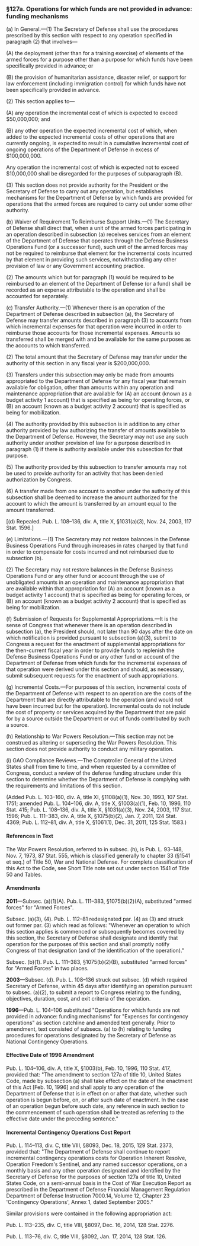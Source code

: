 ### §127a. Operations for which funds are not provided in advance: funding mechanisms ###

(a) In General.—(1) The Secretary of Defense shall use the procedures prescribed by this section with respect to any operation specified in paragraph (2) that involves—

(A) the deployment (other than for a training exercise) of elements of the armed forces for a purpose other than a purpose for which funds have been specifically provided in advance; or

(B) the provision of humanitarian assistance, disaster relief, or support for law enforcement (including immigration control) for which funds have not been specifically provided in advance.

(2) This section applies to—

(A) any operation the incremental cost of which is expected to exceed $50,000,000; and

(B) any other operation the expected incremental cost of which, when added to the expected incremental costs of other operations that are currently ongoing, is expected to result in a cumulative incremental cost of ongoing operations of the Department of Defense in excess of $100,000,000.

Any operation the incremental cost of which is expected not to exceed $10,000,000 shall be disregarded for the purposes of subparagraph (B).

(3) This section does not provide authority for the President or the Secretary of Defense to carry out any operation, but establishes mechanisms for the Department of Defense by which funds are provided for operations that the armed forces are required to carry out under some other authority.

(b) Waiver of Requirement To Reimburse Support Units.—(1) The Secretary of Defense shall direct that, when a unit of the armed forces participating in an operation described in subsection (a) receives services from an element of the Department of Defense that operates through the Defense Business Operations Fund (or a successor fund), such unit of the armed forces may not be required to reimburse that element for the incremental costs incurred by that element in providing such services, notwithstanding any other provision of law or any Government accounting practice.

(2) The amounts which but for paragraph (1) would be required to be reimbursed to an element of the Department of Defense (or a fund) shall be recorded as an expense attributable to the operation and shall be accounted for separately.

(c) Transfer Authority.—(1) Whenever there is an operation of the Department of Defense described in subsection (a), the Secretary of Defense may transfer amounts described in paragraph (3) to accounts from which incremental expenses for that operation were incurred in order to reimburse those accounts for those incremental expenses. Amounts so transferred shall be merged with and be available for the same purposes as the accounts to which transferred.

(2) The total amount that the Secretary of Defense may transfer under the authority of this section in any fiscal year is $200,000,000.

(3) Transfers under this subsection may only be made from amounts appropriated to the Department of Defense for any fiscal year that remain available for obligation, other than amounts within any operation and maintenance appropriation that are available for (A) an account (known as a budget activity 1 account) that is specified as being for operating forces, or (B) an account (known as a budget activity 2 account) that is specified as being for mobilization.

(4) The authority provided by this subsection is in addition to any other authority provided by law authorizing the transfer of amounts available to the Department of Defense. However, the Secretary may not use any such authority under another provision of law for a purpose described in paragraph (1) if there is authority available under this subsection for that purpose.

(5) The authority provided by this subsection to transfer amounts may not be used to provide authority for an activity that has been denied authorization by Congress.

(6) A transfer made from one account to another under the authority of this subsection shall be deemed to increase the amount authorized for the account to which the amount is transferred by an amount equal to the amount transferred.

[(d) Repealed. Pub. L. 108–136, div. A, title X, §1031(a)(3), Nov. 24, 2003, 117 Stat. 1596.]

(e) Limitations.—(1) The Secretary may not restore balances in the Defense Business Operations Fund through increases in rates charged by that fund in order to compensate for costs incurred and not reimbursed due to subsection (b).

(2) The Secretary may not restore balances in the Defense Business Operations Fund or any other fund or account through the use of unobligated amounts in an operation and maintenance appropriation that are available within that appropriation for (A) an account (known as a budget activity 1 account) that is specified as being for operating forces, or (B) an account (known as a budget activity 2 account) that is specified as being for mobilization.

(f) Submission of Requests for Supplemental Appropriations.—It is the sense of Congress that whenever there is an operation described in subsection (a), the President should, not later than 90 days after the date on which notification is provided pursuant to subsection (a)(3), submit to Congress a request for the enactment of supplemental appropriations for the then-current fiscal year in order to provide funds to replenish the Defense Business Operations Fund or any other fund or account of the Department of Defense from which funds for the incremental expenses of that operation were derived under this section and should, as necessary, submit subsequent requests for the enactment of such appropriations.

(g) Incremental Costs.—For purposes of this section, incremental costs of the Department of Defense with respect to an operation are the costs of the Department that are directly attributable to the operation (and would not have been incurred but for the operation). Incremental costs do not include the cost of property or services acquired by the Department that are paid for by a source outside the Department or out of funds contributed by such a source.

(h) Relationship to War Powers Resolution.—This section may not be construed as altering or superseding the War Powers Resolution. This section does not provide authority to conduct any military operation.

(i) GAO Compliance Reviews.—The Comptroller General of the United States shall from time to time, and when requested by a committee of Congress, conduct a review of the defense funding structure under this section to determine whether the Department of Defense is complying with the requirements and limitations of this section.

(Added Pub. L. 103–160, div. A, title XI, §1108(a)(1), Nov. 30, 1993, 107 Stat. 1751; amended Pub. L. 104–106, div. A, title X, §1003(a)(1), Feb. 10, 1996, 110 Stat. 415; Pub. L. 108–136, div. A, title X, §1031(a)(3), Nov. 24, 2003, 117 Stat. 1596; Pub. L. 111–383, div. A, title X, §1075(b)(2), Jan. 7, 2011, 124 Stat. 4369; Pub. L. 112–81, div. A, title X, §1061(1), Dec. 31, 2011, 125 Stat. 1583.)

#### References in Text ####

The War Powers Resolution, referred to in subsec. (h), is Pub. L. 93–148, Nov. 7, 1973, 87 Stat. 555, which is classified generally to chapter 33 (§1541 et seq.) of Title 50, War and National Defense. For complete classification of this Act to the Code, see Short Title note set out under section 1541 of Title 50 and Tables.

#### Amendments ####

**2011**—Subsec. (a)(1)(A). Pub. L. 111–383, §1075(b)(2)(A), substituted "armed forces" for "Armed Forces".

Subsec. (a)(3), (4). Pub. L. 112–81 redesignated par. (4) as (3) and struck out former par. (3) which read as follows: "Whenever an operation to which this section applies is commenced or subsequently becomes covered by this section, the Secretary of Defense shall designate and identify that operation for the purposes of this section and shall promptly notify Congress of that designation (and of the identification of the operation)."

Subsec. (b)(1). Pub. L. 111–383, §1075(b)(2)(B), substituted "armed forces" for "Armed Forces" in two places.

**2003**—Subsec. (d). Pub. L. 108–136 struck out subsec. (d) which required Secretary of Defense, within 45 days after identifying an operation pursuant to subsec. (a)(2), to submit a report to Congress relating to the funding, objectives, duration, cost, and exit criteria of the operation.

**1996**—Pub. L. 104–106 substituted "Operations for which funds are not provided in advance: funding mechanisms" for "Expenses for contingency operations" as section catchline and amended text generally. Prior to amendment, text consisted of subsecs. (a) to (h) relating to funding procedures for operations designated by the Secretary of Defense as National Contingency Operations.

#### Effective Date of 1996 Amendment ####

Pub. L. 104–106, div. A, title X, §1003(b), Feb. 10, 1996, 110 Stat. 417, provided that: "The amendment to section 127a of title 10, United States Code, made by subsection (a) shall take effect on the date of the enactment of this Act [Feb. 10, 1996] and shall apply to any operation of the Department of Defense that is in effect on or after that date, whether such operation is begun before, on, or after such date of enactment. In the case of an operation begun before such date, any reference in such section to the commencement of such operation shall be treated as referring to the effective date under the preceding sentence."

#### Incremental Contingency Operations Cost Report ####

Pub. L. 114–113, div. C, title VIII, §8093, Dec. 18, 2015, 129 Stat. 2373, provided that: "The Department of Defense shall continue to report incremental contingency operations costs for Operation Inherent Resolve, Operation Freedom's Sentinel, and any named successor operations, on a monthly basis and any other operation designated and identified by the Secretary of Defense for the purposes of section 127a of title 10, United States Code, on a semi-annual basis in the Cost of War Execution Report as prescribed in the Department of Defense Financial Management Regulation Department of Defense Instruction 7000.14, Volume 12, Chapter 23 'Contingency Operations', Annex 1, dated September 2005."

Similar provisions were contained in the following appropriation act:

Pub. L. 113–235, div. C, title VIII, §8097, Dec. 16, 2014, 128 Stat. 2276.

Pub. L. 113–76, div. C, title VIII, §8092, Jan. 17, 2014, 128 Stat. 126.